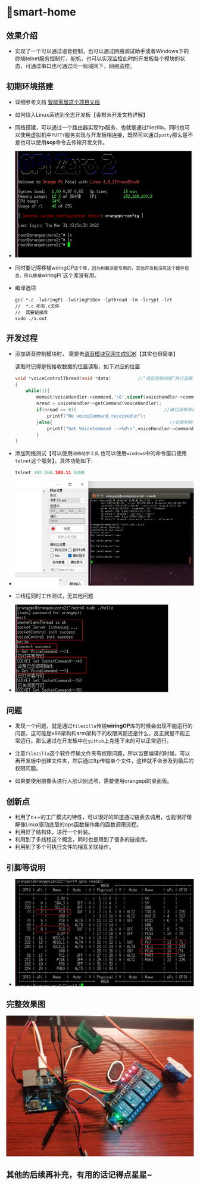 # 🚀smart-home

## 效果介绍

* 实现了一个可以通过语音控制，也可以通过网络调试助手或者Windows下的终端telnet服务控制灯，舵机，也可以实现监控此时的开发板各个模块的状态，可通过串口也可通过同一局域网下，网络监控。

## 初期环境搭建
* 详细参考文档  [智能家居这个项目文档](https://blog.csdn.net/Zy_1213/article/details/126679238)

* 如何烧入Linux系统到全志开发板【香橙派开发文档详解】

* 网络搭建，可以通过一个路由器实现ftp服务，也就是通过filezilla，同时也可以使用虚拟机中`PUTTY`服务实现与开发板相连接，既然可以通过`putty`那么是不是也可以使用**scp**命令去传输开发文件。

* ![image-20231222225445697](./img/连接.png)

* 同时要记得移植wiringOP`这个库，因为树莓派是专用的，其他开发板没有这个硬件信息，所以移植`wiringPi`这个库没有用。

* 编译选项

  ````
  gcc *.c -lwiringPi -lwiringPiDev -lpthread -lm -lcrypt -lrt
  //  *.c 所有.c文件
  //  需要链接库
  sudo ./a.out
  ````

## 开发过程

* 添加语音控制模块时， 需要去[语音模块官网生成SDK](http://www.smartpi.cn/#/productManage)【其实也很简单】

  读取时记得是按接收数据的位置读取，如下对应的位置

  ````c
  void *voiceControlThread(void *data)			//“语音控制线程”执行函数
  {   
      while(1){
          memset(voiceHandler->command,'\0',sizeof(voiceHandler->command));
          nread = voiceHandler->getCommand(voiceHandler);
          if(nread == 0){                                 //串口没有获取到指令
              printf("No voiceCommand received\n");
          }else{											//获取到指令
              printf("Get VoiceCommand -->%d\n",voiceHandler->command[0]);  //对应的位置      
          }
  }
  ````

* 添加网络测试【可以使用`网络助手工具`  也可以使用`windows`中的命令窗口使用`telnet`这个服务】，具体功能如下:

  ```C
  telnet 192.168.100.11 8080
  ```

  

* ![socket](./img/socket.png)

* 三线程同时工作测试，无其他问题
* ![线程](./img/线程.png)

## 问题

* 发现一个问题，就是通过`filezilla`传输**wiringOP**库的时候会出现不能运行的问题，这可能是x86架构和arm架构下的权限问题还是什么，反正就是不能正常运行。那么通过在开发板中在`github`上克隆下来的可以正常运行。
* 注意`filezilla`这个软件传输文件夹有权限问题，所以当要编译的时候，可以再开发板中创建文件夹，然后通过ftp传输单个文件，这样就不会涉及到最后的权限问题。

* 如果要使用摄像头进行人脸识别选项，需要使用orangepi的桌面版。

## 创新点

* 利用了c++的工厂模式的特性，可以很好的知道通过链表去调用，也能很好理解像Linux驱动底层的ops函数操作集的函数调用流程。
* 利用好了结构体，进行一个封装。
* 利用到了多线程这个概念，同时也是用到了很多的链接库。
* 利用到了多个可执行文件的相互关联操作。

## 引脚等说明

* ![香橙派引脚说明](./img/香橙派引脚说明.png)

## 完整效果图

![完整效果图](./img/完整效果.png)

## 其他的后续再补充，有用的话记得点星星~